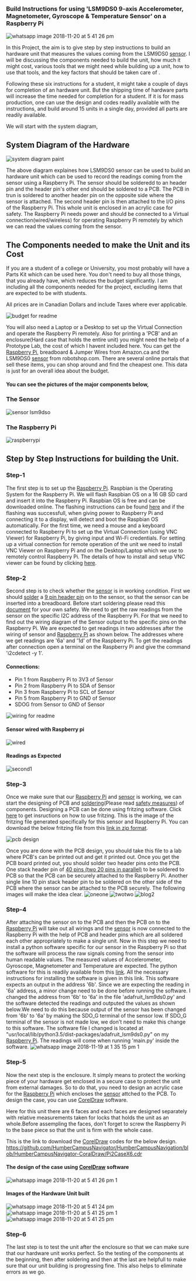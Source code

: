 ### Build Instructions for using 'LSM9DS0 9-axis Accelerometer, Magnetometer, Gyroscope & Temperature Sensor' on a Raspberry Pi

![whatsapp image 2018-11-20 at 5 41 26 pm](https://user-images.githubusercontent.com/43181567/48807495-ac7ad180-eceb-11e8-970e-85bc3c8a9aef.jpeg)

In this Project, the aim is to give step by step instructions to build an hardware unit that measures the values coming from the LSM9DS0 <a href="https://www.adafruit.com/product/2021">sensor</a>. I will be discussing the components needed to build the unit, how much it might cost, various tools that we might need while building up a unit, how to use that tools, and the key factors that should be taken care of . 

Following these six instructions for a student, it might take a couple of days for completion of an hardware unit. But the shipping time of hardware parts will increase the time needed for completion for a student. If it is for mass production, one can use the design and codes readily available with the instructions, and build around 15 units in a single day, provided all parts are readily available.

We will start with the system diagram,

## System Diagram of the Hardware
![system diagram paint](https://user-images.githubusercontent.com/43181567/49611645-29ef4480-f970-11e8-9987-dfd604e5d199.png)

  The above diagram explaines how LSM9DS0 sensor can be used to build an hardware unit which can be used to record the readings coming 
from the sensor using a Raspberry Pi. The sensor should be solderedd to an header pin and the header pin's other end should be soldered
to a PCB. The PCB in trun is soldered to another header pin on the opposite side where the sensor is attached. The second header 
pin is then attached to the I/O pins of the Raspberry Pi. This whole unit is enclosed in an acrylic case for safety. The Raspberry Pi
needs power and should be connected to a Virtual connection(wired/wireless) for operating Raspberry Pi remotely by which we can 
read the values coming from the sensor.

## The Components needed to make the Unit and its Cost

  If you are a student of a college or University, you most probably will have a Parts Kit which can be used here. You don't need to buy all those things, that you already have, which reduces the budget significantly. I am including all the components needed for the project, excluding items that are expected to be with students.
  
  All prices are in Canadian Dollars and include Taxes where ever applicable.
  
![budget for readme](https://user-images.githubusercontent.com/43181567/49680537-78314000-fa63-11e8-9830-149a1c6fbae9.PNG)

  You will also need a Laptop or a Desktop to set up the Virtual Connection and operate the Raspberry Pi remotely. Also for printing a 'PCB' and an enclosure(Hard case that holds the entire unit) you might need the help of a Prototype Lab, the cost of which I havent included here. You can get the <a href="https://user-images.githubusercontent.com/43181567/48285231-f46a4080-e42f-11e8-9b14-ac0aec60a713.png">Raspberry Pi</a>, breadboard & Jumper Wires from Amazon.ca and the LSM9DS0 <a href="https://user-images.githubusercontent.com/43181567/48284781-778a9700-e42e-11e8-9d20-d70dc913a38f.jpg">sensor</a> from robotshop.com. There are several online portals that sell these items, you can shop around and find the cheapest one. This data is just for an overall idea about the budget.
  
#### You can see the pictures of the major components below,
### The Sensor
![sensor lsm9dso](https://user-images.githubusercontent.com/43181567/48284781-778a9700-e42e-11e8-9d20-d70dc913a38f.jpg)
### The Raspberry Pi
![raspberrypi](https://user-images.githubusercontent.com/43181567/48285231-f46a4080-e42f-11e8-9b14-ac0aec60a713.png)

## Step by Step Instructions for building the Unit.

### Step-1
  The first step is to set up the <a href="https://user-images.githubusercontent.com/43181567/48285231-f46a4080-e42f-11e8-9b14-ac0aec60a713.png">Raspberry Pi</a>. Raspbian is the Operating System for the Raspberry Pi. We will flash Raspbian OS on a 16 GB SD card and insert it into the Raspberry Pi. Raspbian OS is free and can be downloaded online. The flashing instructions can be found <a href="https://www.raspberrypi.org/documentation/installation/installing-images/">here</a> and if the flashing was successfull, when giving power to Raspberry Pi and connecting it to a display, will detect and boot the Raspbian OS automatically. For the first time, we need a mouse and a keyboard connected to Raspberry Pi to set up the Virtual Connection (using VNC Viewer) for Raspberry Pi, by giving input and Wi-Fi credentials. For setting up a virtual connection for remote operation of the unit we need to install VNC Viewer on Raspberry Pi and on the Desktop/Laptop which we use to remotely control Raspberry Pi. The details of how to install and setup VNC viewer can be found by clicking <a href="https://www.raspberrypi.org/documentation/remote-access/vnc/">here</a>.


### Step-2
  Second step is to check whether the <a href="https://user-images.githubusercontent.com/43181567/48284781-778a9700-e42e-11e8-9d20-d70dc913a38f.jpg">sensor</a> is in working condition. First we should <a href="https://www.youtube.com/watch?v=3230nCz3XQA">solder</a> a <a href="https://www.aimagin.com/pin-header-long-single-row.html">9 pin header pin</a> on to the sensor, so that the sensor can be inserted into a breadboard. Before start soldering please read this <a href="https://safety.eng.cam.ac.uk/safe-working/copy_of_soldering-safety">document</a> for your own safety. We need to get the raw readings from the sensor on the specific I2C address of the Raspberry Pi. For that we need to find out the wiring diagram of the Sensor output to the specific pins on the Raspberry Pi. We are expected to get readings in two addresses after the wiring of sensor and <a href="https://user-images.githubusercontent.com/43181567/48285231-f46a4080-e42f-11e8-9b14-ac0aec60a713.png">Raspberry Pi</a> as shown below. The addresses where we get readings are '6a' and '1d' of the Raspberry Pi. To get the readings after connection open a terminal on the Raspberry Pi and give the command 'i2cdetect  -y 1'.
#### Connections:
  - Pin 1 from Raspberry Pi to 3V3 of Sensor
  - Pin 2 from Raspberry Pi to SDA of Sensor
  - Pin 3 from Raspberry Pi to SCL of Sensor
  - Pin 5 from Raspberry Pi to GND of Sensor
  - SDOG from Sensor to GND of Sensor
  
  ![wiring for readme](https://user-images.githubusercontent.com/43181567/49758374-c412fd80-fc8c-11e8-95a8-93683e93447f.PNG)
  
#### Sensor wired with Raspberry pi
  ![wired](https://user-images.githubusercontent.com/43181567/47402430-8590a600-d713-11e8-9d7d-0f8aa296ec67.png) 

#### Readings as Expected
  ![second1](https://user-images.githubusercontent.com/43181567/47402636-9988d780-d714-11e8-8801-65fb05d1cb4f.PNG)
  
### Step-3
  Once we make sure that our <a href="https://user-images.githubusercontent.com/43181567/48285231-f46a4080-e42f-11e8-9b14-ac0aec60a713.png">Raspberry Pi</a> and <a href="https://user-images.githubusercontent.com/43181567/48284781-778a9700-e42e-11e8-9d20-d70dc913a38f.jpg">sensor</a> is working, we can start the designing of PCB  and <a href="https://www.youtube.com/watch?v=3230nCz3XQA">soldering</a>(Please read <a href="https://safety.eng.cam.ac.uk/safe-working/copy_of_soldering-safety">safety measures</a>) of components. Designing a PCB can be done using fritzing software. Click <a href="http://fritzing.org/learning/">here</a> to get insructions on how to use fritzing. This is the image of the fritzing file generated specifically for this sensor and Raspberry Pi. You can download the below fritzing file from this <a href="https://github.com/HumberCampusNavigator/HumberCampusNavigation/blob/master/Fritzing.zip">link in zip format</a>.
  
  ![pcb design](https://user-images.githubusercontent.com/43181567/47764834-57740e80-dc9d-11e8-9220-53d7898e6b8d.png)

  Once you are done with the PCB design, you should take this file to a lab where PCB's can be printed out and get it printed out. Once you get the PCB board printed out, you should solder two header pins onto the PCB. One stack header pin of <a href="https://canada.newark.com/adafruit/2223/40-pin-pi-gpio-stacking-header/dp/31AC4582?gclid=EAIaIQobChMIo4ejjLOW3wIVQbjACh2MeQRJEAYYBCABEgISn_D_BwE&CAGPSPN=pla&CAWELAID=120185770002227709&CAAGID=23354969332&CMP=KNC-GCA-GEN-SHOPPING&CATCI=pla-294680686006">40 pins (two 20 pins in parallel)</a> to be soldered to PCB so that the PCB can be securely attached to the Raspberry Pi. Another single line 10 pin stack header pin to be soldered on the other side of the PCB where the sensor can be attached to the PCB securely. The following images will make the idea clear.
  ![oneone](https://user-images.githubusercontent.com/43181567/49830618-ba0dff00-fd5f-11e8-9c32-1e6d9d4d1e11.PNG)
  ![twotwo](https://user-images.githubusercontent.com/43181567/49830619-ba0dff00-fd5f-11e8-9ad5-326729c29fac.PNG)
  ![blog2](https://user-images.githubusercontent.com/43181567/48283711-4ceb0f00-e42b-11e8-811c-390f9df38c10.jpeg)

### Step-4
   After attaching the sensor on to the PCB and then the PCB on to the <a href="https://user-images.githubusercontent.com/43181567/48285231-f46a4080-e42f-11e8-9b14-ac0aec60a713.png">Raspberry Pi</a> will take out all wirings and the <a href="https://user-images.githubusercontent.com/43181567/48284781-778a9700-e42e-11e8-9d20-d70dc913a38f.jpg">sensor</a> is now connected to the Raspberry Pi with the help of PCB and header pins which are all soldered each other appropriately to make a single unit. Now in this step we need to install a python software specific for our sensor in the Raspberry Pi so that the software will process the raw signals coming from the sensor into human readable values. The measured values of Accelerometer, Gyroscope, Magnetometer and Temperature are expected. The python software for this is readily available from this <a href="http://ozzmaker.com/python-code-for-berryimu-accelerometer-gyroscope-magnetometer-pressure-sensor/">link</a>. All the necessary instructions for installing the software is given in this link. This software expects an output in the address '6b'. Since we are expecting the reading in '6a' address, a minor change need to be done before running the software. I changed the address from '6b' to '6a' in the file 'adafruit_lsm9ds0.py' and the software detected the readings and outputed the values as shown below.We need to do this because output of the sensor has been changed from '6b' to '6a' by making the SDO_G terminal of the sensor low. If SDO_G terminal of the sensor is not made low, we don't need to make this change to this software. The software file I changed is located at "usr/local/lib/python3.5/dist-packages/adafruit_lsm9ds0.py" on my <a href="https://user-images.githubusercontent.com/43181567/48285231-f46a4080-e42f-11e8-9b14-ac0aec60a713.png">Raspberry Pi</a>. The readings will come when running 'main.py' inside the software.
   ![whatsapp image 2018-11-19 at 1 35 15 pm 1](https://user-images.githubusercontent.com/43181567/48727577-a956e700-ec00-11e8-939c-4a5b10ac2c11.jpeg)
   
### Step-5
   Now the next step is the enclosure. It simply means to protect the working piece of your hardware get enclosed in a secure case to protect the unit from external damages. So to do that, you need to design an acrylic case for the <a href="https://user-images.githubusercontent.com/43181567/48285231-f46a4080-e42f-11e8-9b14-ac0aec60a713.png">Raspberry Pi</a> which encloses the <a href="https://user-images.githubusercontent.com/43181567/48284781-778a9700-e42e-11e8-9d20-d70dc913a38f.jpg">sensor</a> attched to the PCB. To design the case, you can use <a href="https://www.coreldraw.com/en/">CorelDraw</a> software. 
   
   Here for this unit there are 6 faces and each faces are designed separately with relative measurements taken for locks that holds the unit as an whole.Before assempling the faces, don't forget to screw the Raspberry Pi to the base piece so that the unit is firm with the whole case.
   
   This is the link to download the <a href="https://www.coreldraw.com/en/">CorelDraw</a> codes for the below design.
https://github.com/HumberCampusNavigator/HumberCampusNavigation/blob/HumberCampusNavigator-CoralDraw/Pi2CaseX6.cdr

#### The design of the case using <a href="https://www.coreldraw.com/en/">CorelDraw</a> software
![whatsapp image 2018-11-20 at 5 41 26 pm 1](https://user-images.githubusercontent.com/43181567/48807494-ac7ad180-eceb-11e8-9a7a-947465b7f728.jpeg)
#### Images of the Hardware Unit built 
![whatsapp image 2018-11-20 at 5 41 24 pm](https://user-images.githubusercontent.com/43181567/48807491-abe23b00-eceb-11e8-8c7f-59baf00bae6f.jpeg)
![whatsapp image 2018-11-20 at 5 41 25 pm 1](https://user-images.githubusercontent.com/43181567/48807492-abe23b00-eceb-11e8-9f5a-143c627abe76.jpeg)
![whatsapp image 2018-11-20 at 5 41 25 pm](https://user-images.githubusercontent.com/43181567/48807493-ac7ad180-eceb-11e8-80ae-30af35c69a8d.jpeg)

### Step-6
   The last step is to test the unit after the enclosure so that we can make sure that our hardware unit works perfect. So the testing of the components at the beginning, then after soldering and then at the last are helpfull to make sure that our unit building is progressing fine. This also helps to eliminate errors as we go.
   

  

  


  





    

